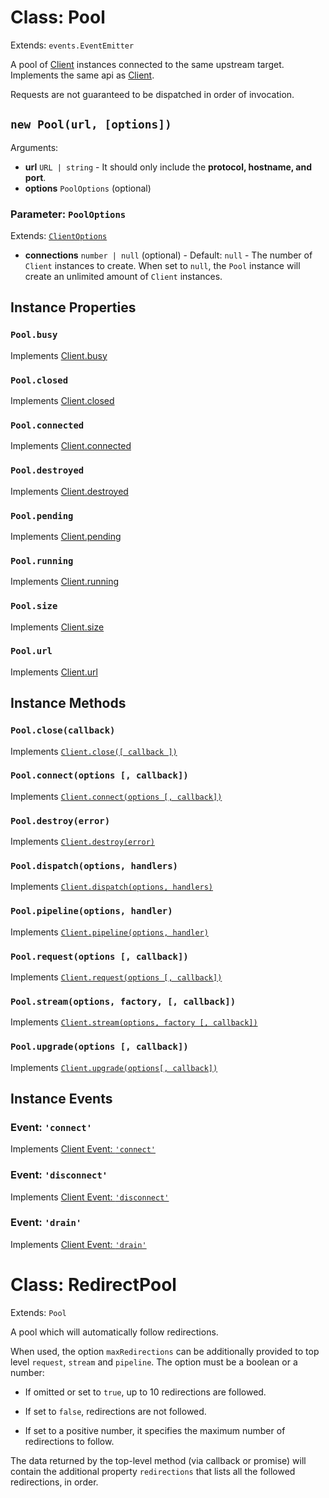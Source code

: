 # Class: Pool

Extends: `events.EventEmitter`

A pool of [Client](docs/api/Client.md) instances connected to the same upstream target. Implements the same api as [Client](docs/api/Client.md).

Requests are not guaranteed to be dispatched in order of invocation.

## `new Pool(url, [options])`

Arguments:

* **url** `URL | string` - It should only include the **protocol, hostname, and port**.
* **options** `PoolOptions` (optional)

### Parameter: `PoolOptions`

Extends: [`ClientOptions`](docs/api/Client.md#parameter-clientoptions)

* **connections** `number | null` (optional) - Default: `null` - The number of `Client` instances to create. When set to `null`, the `Pool` instance will create an unlimited amount of `Client` instances.

## Instance Properties

### `Pool.busy`

Implements [Client.busy](docs/api/Client.md#clientbusy)

### `Pool.closed`

Implements [Client.closed](docs/api/Client.md#clientclosed)

### `Pool.connected`

Implements [Client.connected](docs/api/Client.md#clientconnected)

### `Pool.destroyed`

Implements [Client.destroyed](docs/api/Client.md#clientdestroyed)

### `Pool.pending`

Implements [Client.pending](docs/api/Client.md#clientpending)

<!-- TODO: https://github.com/nodejs/undici/issues/561 
### `Pool.pipelining`

Implements [Client.pipelining](docs/api/Client.md#clientpipelining) -->

### `Pool.running`

Implements [Client.running](docs/api/Client.md#clientrunning)

### `Pool.size`

Implements [Client.size](docs/api/Client.md#clientsize)

### `Pool.url`

Implements [Client.url](docs/api/Client.md#clienturl)

## Instance Methods

### `Pool.close(callback)`

Implements [`Client.close([ callback ])`](docs/api/Client.md#clientclose-callback-)

### `Pool.connect(options [, callback])`

Implements [`Client.connect(options [, callback])`](docs/api/Client.md#clientconnectoptions--callback)

### `Pool.destroy(error)`

Implements [`Client.destroy(error)`](docs/api/Client.md#clientdestroyerror)

### `Pool.dispatch(options, handlers)`

Implements [`Client.dispatch(options, handlers)`](docs/api/Client.md#clientdispatchoptions-handlers)

### `Pool.pipeline(options, handler)`

Implements [`Client.pipeline(options, handler)`](docs/api/Client.md#clientpipelineoptions-handler)

### `Pool.request(options [, callback])`

Implements [`Client.request(options [, callback])`](docs/api/Client.md#clientrequestoptions--callback)

### `Pool.stream(options, factory, [, callback])`

Implements [`Client.stream(options, factory [, callback])`](docs/api/Client.md#clientstreamoptions-factory--callback)

### `Pool.upgrade(options [, callback])`

Implements [`Client.upgrade(options[, callback])`](docs/api/Client.md#clientupgradeoptions-callback)

## Instance Events

### Event: `'connect'`

Implements [Client Event: `'connect'`](docs/api/Client.md#event-connect)

### Event: `'disconnect'`

Implements [Client Event: `'disconnect'`](docs/api/Client.md#event-connect)

### Event: `'drain'`

Implements [Client Event: `'drain'`](docs/api/Client.md#event-connect)

# Class: RedirectPool

Extends: `Pool`

A pool which will automatically follow redirections.

When used, the option `maxRedirections` can be additionally provided to top level `request`, `stream` and `pipeline`. The option must be a boolean or a number:

* If omitted or set to `true`, up to 10 redirections are followed.

* If set to `false`, redirections are not followed.

* If set to a positive number, it specifies the maximum number of redirections to follow.

The data returned by the top-level method (via callback or promise) will contain the additional property `redirections` that lists all the followed redirections, in order.
